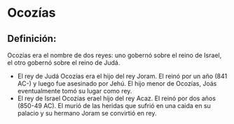 # Ocozías

## Definición: 

Ocozías era el nombre de dos reyes: uno gobernó sobre el reino de Israel, el otro gobernó sobre el reino de Judá.

* El rey de Judá Ocozías era el hijo del rey Joram. El reinó por un año (841 AC-) y luego fue asesinado por Jehú. El hijo menor de Ocozías, Joás eventualmente tomó su lugar como rey.
* El rey de Israel Ocozías erael hijo del rey Acaz. El reinó por dos años (850-49 AC). El murió de las heridas que sufrió en una caida en su palacio y su hermano Joram se convirtió en rey.

